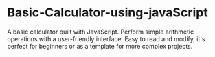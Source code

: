 # Basic-Calculator-using-javaScript
A basic calculator built with JavaScript. Perform simple arithmetic operations with a user-friendly interface. Easy to read and modify, it's perfect for beginners or as a template for more complex projects.
